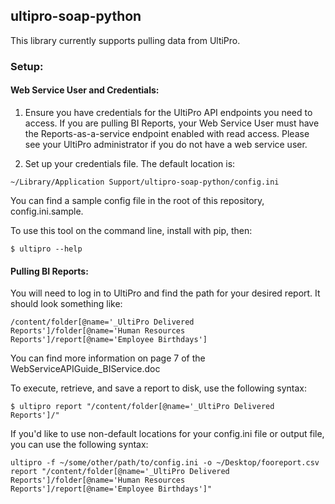 ## ultipro-soap-python

This library currently supports pulling data from UltiPro.

### Setup:

#### Web Service User and Credentials:

1. Ensure you have credentials for the UltiPro API endpoints you need to access.
If you are pulling BI Reports, your Web Service User must have the
Reports-as-a-service endpoint enabled with read access. Please see your UltiPro
administrator if you do not have a web service user.

2. Set up your credentials file. The default location is:
```
~/Library/Application Support/ultipro-soap-python/config.ini
```

You can find a sample config file in the root of this repository, config.ini.sample.

To use this tool on the command line, install with pip, then:

```
$ ultipro --help
```

#### Pulling BI Reports:
You will need to log in to UltiPro and find the path for your desired report. It should look something like:
```
/content/folder[@name='_UltiPro Delivered Reports']/folder[@name='Human Resources Reports']/report[@name='Employee Birthdays']
```

You can find more information on page 7 of the WebServiceAPIGuide_BIService.doc

To execute, retrieve, and save a report to disk, use the following syntax:
```
$ ultipro report "/content/folder[@name='_UltiPro Delivered Reports']/"
```

If you'd like to use non-default locations for your config.ini file or output file, you can use the following syntax:
```
ultipro -f ~/some/other/path/to/config.ini -o ~/Desktop/fooreport.csv report "/content/folder[@name='_UltiPro Delivered Reports']/folder[@name='Human Resources Reports']/report[@name='Employee Birthdays']"
```